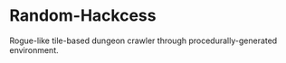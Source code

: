# Random-Hackcess
Rogue-like tile-based dungeon crawler through procedurally-generated environment.
